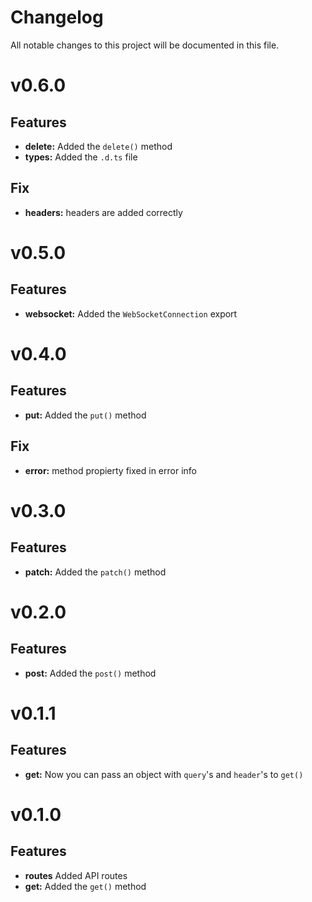 # Changelog
All notable changes to this project will be documented in this file.
# v0.6.0
## Features
- **delete:** Added the `delete()` method
- **types:** Added the `.d.ts` file
## Fix
- **headers:** headers are added correctly
# v0.5.0
## Features
- **websocket:** Added the `WebSocketConnection` export
# v0.4.0
## Features
- **put:** Added the `put()` method
## Fix
- **error:** method propierty fixed in error info
# v0.3.0
## Features
- **patch:** Added the `patch()` method
# v0.2.0
## Features
- **post:** Added the `post()` method
# v0.1.1
## Features
- **get:** Now you can pass an object with `query`'s and `header`'s to `get()`
# v0.1.0
## Features
- **routes** Added API routes 
- **get:** Added the `get()` method